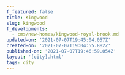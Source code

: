 ```yaml
---
f_featured: false
title: Kingwood
slug: kingwood
f_developments:
  - cms/new-homes/kingwood-royal-brook.md
updated-on: '2021-07-07T19:45:04.057Z'
created-on: '2021-07-07T19:04:55.882Z'
published-on: '2021-07-07T19:46:59.054Z'
layout: '[city].html'
tags: city
---
```



